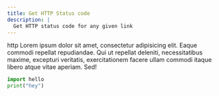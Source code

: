 ```yaml
---
title: Get HTTP Status code
description: |
  Get HTTP status code for any given link
---
```



http Lorem ipsum dolor sit amet, consectetur adipisicing elit. Eaque commodi repellat repudiandae. Qui ut repellat deleniti, necessitatibus maxime, excepturi veritatis, exercitationem facere ullam commodi itaque libero atque vitae aperiam. Sed!


~~~python
import hello
print("hey")
~~~
